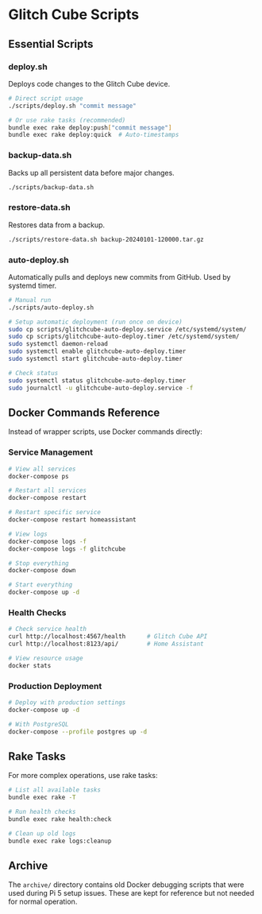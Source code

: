 # Glitch Cube Scripts

## Essential Scripts

### deploy.sh
Deploys code changes to the Glitch Cube device.
```bash
# Direct script usage
./scripts/deploy.sh "commit message"

# Or use rake tasks (recommended)
bundle exec rake deploy:push["commit message"]
bundle exec rake deploy:quick  # Auto-timestamps
```

### backup-data.sh
Backs up all persistent data before major changes.
```bash
./scripts/backup-data.sh
```

### restore-data.sh
Restores data from a backup.
```bash
./scripts/restore-data.sh backup-20240101-120000.tar.gz
```

### auto-deploy.sh
Automatically pulls and deploys new commits from GitHub. Used by systemd timer.
```bash
# Manual run
./scripts/auto-deploy.sh

# Setup automatic deployment (run once on device)
sudo cp scripts/glitchcube-auto-deploy.service /etc/systemd/system/
sudo cp scripts/glitchcube-auto-deploy.timer /etc/systemd/system/
sudo systemctl daemon-reload
sudo systemctl enable glitchcube-auto-deploy.timer
sudo systemctl start glitchcube-auto-deploy.timer

# Check status
sudo systemctl status glitchcube-auto-deploy.timer
sudo journalctl -u glitchcube-auto-deploy.service -f
```

## Docker Commands Reference

Instead of wrapper scripts, use Docker commands directly:

### Service Management
```bash
# View all services
docker-compose ps

# Restart all services
docker-compose restart

# Restart specific service
docker-compose restart homeassistant

# View logs
docker-compose logs -f
docker-compose logs -f glitchcube

# Stop everything
docker-compose down

# Start everything
docker-compose up -d
```

### Health Checks
```bash
# Check service health
curl http://localhost:4567/health      # Glitch Cube API
curl http://localhost:8123/api/        # Home Assistant

# View resource usage
docker stats
```

### Production Deployment
```bash
# Deploy with production settings
docker-compose up -d

# With PostgreSQL
docker-compose --profile postgres up -d
```

## Rake Tasks

For more complex operations, use rake tasks:

```bash
# List all available tasks
bundle exec rake -T

# Run health checks
bundle exec rake health:check

# Clean up old logs
bundle exec rake logs:cleanup
```

## Archive

The `archive/` directory contains old Docker debugging scripts that were used during Pi 5 setup issues. These are kept for reference but not needed for normal operation.